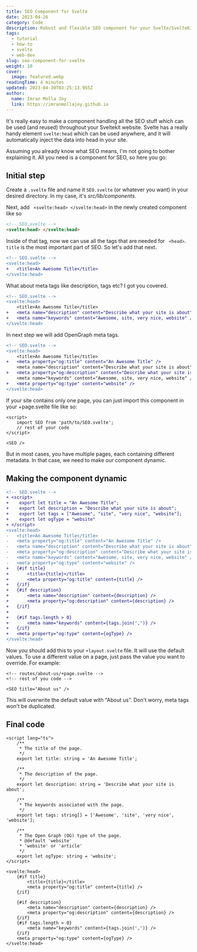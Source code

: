 ```yaml
---
title: SEO Component for Svelte
date: 2023-04-26
category: Code
description: Robust and flexible SEO component for your Svelte/SvelteKit project
tags:
  - tutorial
  - how-to
  - svelte
  - web-dev
slug: seo-component-for-svelte
weight: 10
cover:
  image: featured.webp
readingTime: 4 minutes
updated: 2023-04-30T03:25:13.955Z
author:
  name: Imran Molla Joy
  link: https://imranmollajoy.github.io
---
```


It's really easy to make a component handling all the SEO stuff which can be used (and reused) throughout your Sveltekit website.
Svelte has a really handy element `svelte:head` which can be used anywhere, and it will automatically inject the data into head in your site.

Assuming you already know what SEO means, I'm not going to bother explaining it. All you need is a component for SEO, so here you go:

## Initial step

Create a `.svelte` file and name it `SEO.svelte` (or whatever you want) in your desired directory. In my case, it's _src/lib/components_.

Next, add ` <svelte:head> </svelte:head>` in the newly created component like so

```html
<!-- SEO.svelte -->
<svelte:head> </svelte:head>
```

Inside of that tag, now we can use all the tags that are needed for ` <head>`.
` title` is the most important part of SEO. So let's add that next.

```diff svelte
<!-- SEO.svelte -->
<svelte:head>
+   <title>An Awesome Title</title>
</svelte:head>

```

What about meta tags like description, tags etc? I got you covered.

```diff svelte
<!-- SEO.svelte -->
<svelte:head>
    <title>An Awesome Title</title>
+   <meta name="description" content="Describe what your site is about" />
+   <meta name="keywords" content="Awesome, site, very nice, website" />
</svelte:head>

```

In next step we will add OpenGraph meta tags.

```diff svelte
<!-- SEO.svelte -->
<svelte:head>
    <title>An Awesome Title</title>
+	<meta property="og:title" content="An Awesome Title" />
    <meta name="description" content="Describe what your site is about" />
+   <meta property="og:description" content="Describe what your site is about" />
    <meta name="keywords" content="Awesome, site, very nice, website" />
+   <meta property="og:type" content="website" />
</svelte:head>

```

If your site contains only one page, you can just import this component in your +page.svelte file like so:

```svelte
<script>
	import SEO from 'path/to/SEO.svelte';
	// rest of your code
</script>

<SEO />
```

But in most cases, you have multiple pages, each containing different metadata. In that case, we need to make our component dynamic.

## Making the component dynamic

```diff svelte
<!-- SEO.svelte -->
+ <script>
+    export let title = "An Awesome Title";
+    export let description = "Describe what your site is about";
+    export let tags = ["Awesome", "site", "very nice", "website"];
+    export let ogType = "website"
+ </script>
<svelte:head>
-   <title>An Awesome Title</title>
-   <meta property="og:title" content="An Awesome Title" />
-   <meta name="description" content="Describe what your site is about" />
-   <meta property="og:description" content="Describe what your site is about" />
-   <meta name="keywords" content="Awesome, site, very nice, website" />
-   <meta property="og:type" content="website" />
+   {#if title}
+		<title>{title}</title>
+	    <meta property="og:title" content={title} />
+   {/if}
+   {#if description}
+		<meta name="description" content={description} />
+		<meta property="og:description" content={description} />
+   {/if}
+
+	{#if tags.length > 0}
+		<meta name="keywords" content={tags.join(',')} />
+	{/if}
+	<meta property="og:type" content={ogType} />
</svelte:head>

```

Now you should add this to your `+layout.svelte` file. It will use the default values. To use a different value on a page, just pass the value you want to override. For example:

```svelte
<!-- routes/about-us/+page.svelte -->
<!-- rest of you code -->

<SEO title="About us" />
```

This will overwrite the default value with "About us". Don't worry, meta tags won't be duplicated.

## Final code

```svelte
<script lang="ts">
	/**
	 * The title of the page.
	 */
	export let title: string = 'An Awesome Title';

	/**
	 * The description of the page.
	 */
	export let description: string = 'Describe what your site is about';

	/**
	 * The keywords associated with the page.
	 */
	export let tags: string[] = ['Awesome', 'site', 'very nice', 'website'];

	/**
	 * The Open Graph (OG) type of the page.
	 * @default 'website'
	 * 'website' or 'article'
	 */
	export let ogType: string = 'website';
</script>

<svelte:head>
	{#if title}
		<title>{title}</title>
		<meta property="og:title" content={title} />
	{/if}

	{#if description}
		<meta name="description" content={description} />
		<meta property="og:description" content={description} />
	{/if}
	{#if tags.length > 0}
		<meta name="keywords" content={tags.join(',')} />
	{/if}
	<meta property="og:type" content={ogType} />
</svelte:head>
```
